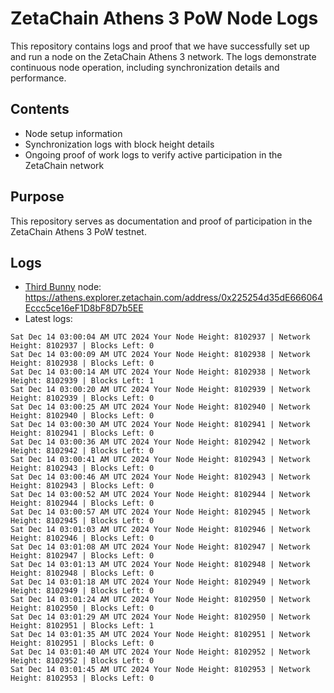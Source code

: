 # ZetaChain Athens 3 PoW Node Logs
This repository contains logs and proof that we have successfully set up and run a node on the ZetaChain Athens 3 network. The logs demonstrate continuous node operation, including synchronization details and performance.

## Contents
- Node setup information
- Synchronization logs with block height details
- Ongoing proof of work logs to verify active participation in the ZetaChain network

## Purpose
This repository serves as documentation and proof of participation in the ZetaChain Athens 3 PoW testnet.

## Logs

- [Third Bunny](https://thirdbunny.xyz/) node: https://athens.explorer.zetachain.com/address/0x225254d35dE666064Eccc5ce16eF1D8bF8D7b5EE
- Latest logs:
```
Sat Dec 14 03:00:04 AM UTC 2024 Your Node Height: 8102937 | Network Height: 8102937 | Blocks Left: 0
Sat Dec 14 03:00:09 AM UTC 2024 Your Node Height: 8102938 | Network Height: 8102938 | Blocks Left: 0
Sat Dec 14 03:00:14 AM UTC 2024 Your Node Height: 8102938 | Network Height: 8102939 | Blocks Left: 1
Sat Dec 14 03:00:20 AM UTC 2024 Your Node Height: 8102939 | Network Height: 8102939 | Blocks Left: 0
Sat Dec 14 03:00:25 AM UTC 2024 Your Node Height: 8102940 | Network Height: 8102940 | Blocks Left: 0
Sat Dec 14 03:00:30 AM UTC 2024 Your Node Height: 8102941 | Network Height: 8102941 | Blocks Left: 0
Sat Dec 14 03:00:36 AM UTC 2024 Your Node Height: 8102942 | Network Height: 8102942 | Blocks Left: 0
Sat Dec 14 03:00:41 AM UTC 2024 Your Node Height: 8102943 | Network Height: 8102943 | Blocks Left: 0
Sat Dec 14 03:00:46 AM UTC 2024 Your Node Height: 8102943 | Network Height: 8102943 | Blocks Left: 0
Sat Dec 14 03:00:52 AM UTC 2024 Your Node Height: 8102944 | Network Height: 8102944 | Blocks Left: 0
Sat Dec 14 03:00:57 AM UTC 2024 Your Node Height: 8102945 | Network Height: 8102945 | Blocks Left: 0
Sat Dec 14 03:01:03 AM UTC 2024 Your Node Height: 8102946 | Network Height: 8102946 | Blocks Left: 0
Sat Dec 14 03:01:08 AM UTC 2024 Your Node Height: 8102947 | Network Height: 8102947 | Blocks Left: 0
Sat Dec 14 03:01:13 AM UTC 2024 Your Node Height: 8102948 | Network Height: 8102948 | Blocks Left: 0
Sat Dec 14 03:01:18 AM UTC 2024 Your Node Height: 8102949 | Network Height: 8102949 | Blocks Left: 0
Sat Dec 14 03:01:24 AM UTC 2024 Your Node Height: 8102950 | Network Height: 8102950 | Blocks Left: 0
Sat Dec 14 03:01:29 AM UTC 2024 Your Node Height: 8102950 | Network Height: 8102951 | Blocks Left: 1
Sat Dec 14 03:01:35 AM UTC 2024 Your Node Height: 8102951 | Network Height: 8102951 | Blocks Left: 0
Sat Dec 14 03:01:40 AM UTC 2024 Your Node Height: 8102952 | Network Height: 8102952 | Blocks Left: 0
Sat Dec 14 03:01:45 AM UTC 2024 Your Node Height: 8102953 | Network Height: 8102953 | Blocks Left: 0
```

